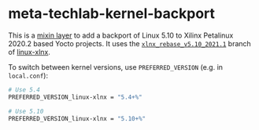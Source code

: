# meta-techlab-kernel-backport

This is a [mixin layer](https://wiki.yoctoproject.org/wiki/Stable_Release_and_LTS#LTS_.E2.80.9CMixin.E2.80.9D_repositories) to add a backport of Linux 5.10 to Xilinx Petalinux 2020.2 based Yocto projects. It uses the [`xlnx_rebase_v5.10_2021.1`](https://github.com/Xilinx/linux-xlnx/releases/tag/xlnx_rebase_v5.10_2021.1) branch of [linux-xlnx](https://github.com/Xilinx/linux-xlnx).

To switch between kernel versions, use `PREFERRED_VERSION` (e.g. in `local.conf`):
```bash
# Use 5.4
PREFERRED_VERSION_linux-xlnx = "5.4+%"

# Use 5.10
PREFERRED_VERSION_linux-xlnx = "5.10+%"
```
